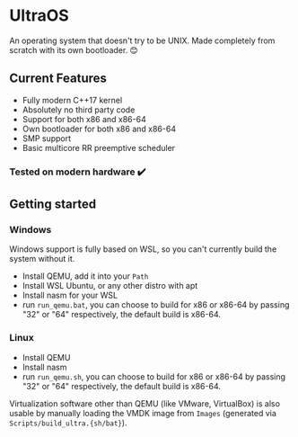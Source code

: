# UltraOS
An operating system that doesn't try to be UNIX. Made completely from scratch with its own bootloader. 😊

## Current Features
- Fully modern C++17 kernel
- Absolutely no third party code
- Support for both x86 and x86-64
- Own bootloader for both x86 and x86-64
- SMP support
- Basic multicore RR preemptive scheduler

### Tested on modern hardware :heavy_check_mark:

## Getting started

### Windows

Windows support is fully based on WSL, so you can't currently build the system without it.

- Install QEMU, add it into your `Path`
- Install WSL Ubuntu, or any other distro with apt
- Install nasm for your WSL
- run `run_qemu.bat`, you can choose to build for x86 or x86-64 by passing "32" or "64" respectively, the default build is x86-64.

### Linux
- Install QEMU
- Install nasm
- run `run_qemu.sh`, you can choose to build for x86 or x86-64 by passing "32" or "64" respectively, the default build is x86-64.

Virtualization software other than QEMU (like VMware, VirtualBox) is also usable by manually loading the VMDK image from `Images` (generated via `Scripts/build_ultra.{sh/bat}`).

